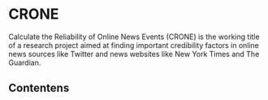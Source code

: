 # CRONE
Calculate the Reliability of Online News Events (CRONE) is the working title of a research project aimed at finding important credibility factors in online news sources like Twitter and news websites like New York Times and The Guardian.

## Contentens



